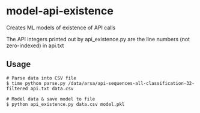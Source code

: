 # model-api-existence
Creates ML models of existence of API calls

The API integers printed out by api_existence.py are the line numbers (not zero-indexed) in api.txt

## Usage
```
# Parse data into CSV file
$ time python parse.py /data/arsa/api-sequences-all-classification-32-filtered api.txt data.csv

# Model data & save model to file
$ python api_existence.py data.csv model.pkl
```
